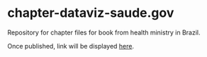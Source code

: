 # chapter-dataviz-saude.gov

Repository for chapter files for book from health ministry in Brazil.

Once published, link will be displayed [here](todo).
